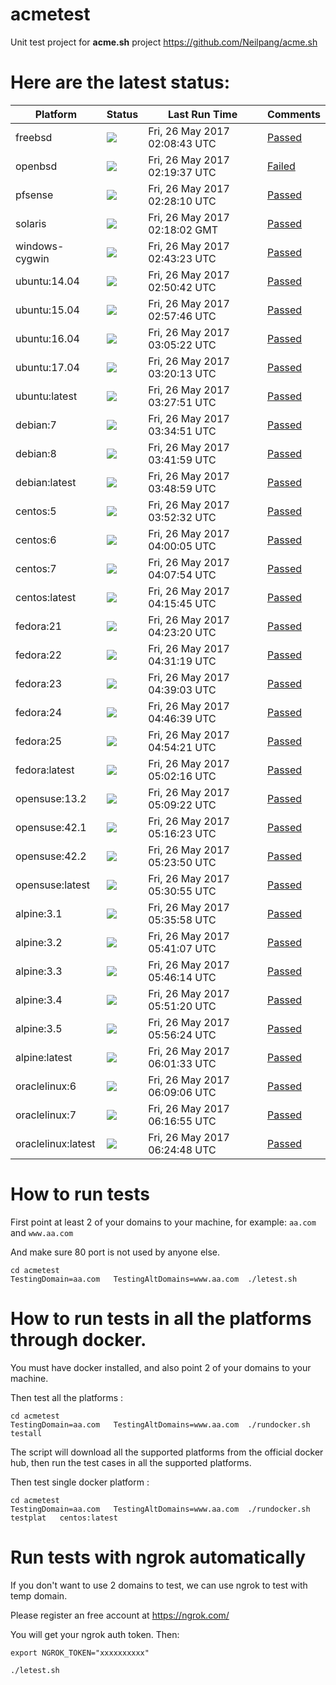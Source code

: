 # acmetest
Unit test project for **acme.sh** project https://github.com/Neilpang/acme.sh



# Here are the latest status:

| Platform | Status| Last Run Time| Comments|
-----------|-------|--------------|---------|
|freebsd| ![](https://cdn.rawgit.com/Neilpang/acmetest/master/status/freebsd.svg?1495764523)| Fri, 26 May 2017 02:08:43 UTC| [Passed](https://github.com/Neilpang/acmetest/blob/master/logs/freebsd.out) |
|openbsd| ![](https://cdn.rawgit.com/Neilpang/acmetest/master/status/openbsd.svg?1495765177)| Fri, 26 May 2017 02:19:37 UTC| [Failed](https://github.com/Neilpang/acmetest/blob/master/logs/openbsd.out) |
|pfsense| ![](https://cdn.rawgit.com/Neilpang/acmetest/master/status/pfsense.svg?1495765690)| Fri, 26 May 2017 02:28:10 UTC| [Passed](https://github.com/Neilpang/acmetest/blob/master/logs/pfsense.out) |
|solaris| ![](https://cdn.rawgit.com/Neilpang/acmetest/master/status/solaris.svg?1495765082)| Fri, 26 May 2017 02:18:02 GMT| [Passed](https://github.com/Neilpang/acmetest/blob/master/logs/solaris.out) |
|windows-cygwin| ![](https://cdn.rawgit.com/Neilpang/acmetest/master/status/windows-cygwin.svg?1495766603)| Fri, 26 May 2017 02:43:23 UTC| [Passed](https://github.com/Neilpang/acmetest/blob/master/logs/windows-cygwin.out) |
|ubuntu:14.04| ![](https://cdn.rawgit.com/Neilpang/acmetest/master/status/ubuntu-14.04.svg?1495767042)| Fri, 26 May 2017 02:50:42 UTC| [Passed](https://github.com/Neilpang/acmetest/blob/master/logs/ubuntu-14.04.out) |
|ubuntu:15.04| ![](https://cdn.rawgit.com/Neilpang/acmetest/master/status/ubuntu-15.04.svg?1495767466)| Fri, 26 May 2017 02:57:46 UTC| [Passed](https://github.com/Neilpang/acmetest/blob/master/logs/ubuntu-15.04.out) |
|ubuntu:16.04| ![](https://cdn.rawgit.com/Neilpang/acmetest/master/status/ubuntu-16.04.svg?1495767922)| Fri, 26 May 2017 03:05:22 UTC| [Passed](https://github.com/Neilpang/acmetest/blob/master/logs/ubuntu-16.04.out) |
|ubuntu:17.04| ![](https://cdn.rawgit.com/Neilpang/acmetest/master/status/ubuntu-17.04.svg?1495768813)| Fri, 26 May 2017 03:20:13 UTC| [Passed](https://github.com/Neilpang/acmetest/blob/master/logs/ubuntu-17.04.out) |
|ubuntu:latest| ![](https://cdn.rawgit.com/Neilpang/acmetest/master/status/ubuntu-latest.svg?1495769271)| Fri, 26 May 2017 03:27:51 UTC| [Passed](https://github.com/Neilpang/acmetest/blob/master/logs/ubuntu-latest.out) |
|debian:7| ![](https://cdn.rawgit.com/Neilpang/acmetest/master/status/debian-7.svg?1495769691)| Fri, 26 May 2017 03:34:51 UTC| [Passed](https://github.com/Neilpang/acmetest/blob/master/logs/debian-7.out) |
|debian:8| ![](https://cdn.rawgit.com/Neilpang/acmetest/master/status/debian-8.svg?1495770119)| Fri, 26 May 2017 03:41:59 UTC| [Passed](https://github.com/Neilpang/acmetest/blob/master/logs/debian-8.out) |
|debian:latest| ![](https://cdn.rawgit.com/Neilpang/acmetest/master/status/debian-latest.svg?1495770539)| Fri, 26 May 2017 03:48:59 UTC| [Passed](https://github.com/Neilpang/acmetest/blob/master/logs/debian-latest.out) |
|centos:5| ![](https://cdn.rawgit.com/Neilpang/acmetest/master/status/centos-5.svg?1495770752)| Fri, 26 May 2017 03:52:32 UTC| [Passed](https://github.com/Neilpang/acmetest/blob/master/logs/centos-5.out) |
|centos:6| ![](https://cdn.rawgit.com/Neilpang/acmetest/master/status/centos-6.svg?1495771205)| Fri, 26 May 2017 04:00:05 UTC| [Passed](https://github.com/Neilpang/acmetest/blob/master/logs/centos-6.out) |
|centos:7| ![](https://cdn.rawgit.com/Neilpang/acmetest/master/status/centos-7.svg?1495771674)| Fri, 26 May 2017 04:07:54 UTC| [Passed](https://github.com/Neilpang/acmetest/blob/master/logs/centos-7.out) |
|centos:latest| ![](https://cdn.rawgit.com/Neilpang/acmetest/master/status/centos-latest.svg?1495772145)| Fri, 26 May 2017 04:15:45 UTC| [Passed](https://github.com/Neilpang/acmetest/blob/master/logs/centos-latest.out) |
|fedora:21| ![](https://cdn.rawgit.com/Neilpang/acmetest/master/status/fedora-21.svg?1495772600)| Fri, 26 May 2017 04:23:20 UTC| [Passed](https://github.com/Neilpang/acmetest/blob/master/logs/fedora-21.out) |
|fedora:22| ![](https://cdn.rawgit.com/Neilpang/acmetest/master/status/fedora-22.svg?1495773079)| Fri, 26 May 2017 04:31:19 UTC| [Passed](https://github.com/Neilpang/acmetest/blob/master/logs/fedora-22.out) |
|fedora:23| ![](https://cdn.rawgit.com/Neilpang/acmetest/master/status/fedora-23.svg?1495773543)| Fri, 26 May 2017 04:39:03 UTC| [Passed](https://github.com/Neilpang/acmetest/blob/master/logs/fedora-23.out) |
|fedora:24| ![](https://cdn.rawgit.com/Neilpang/acmetest/master/status/fedora-24.svg?1495773999)| Fri, 26 May 2017 04:46:39 UTC| [Passed](https://github.com/Neilpang/acmetest/blob/master/logs/fedora-24.out) |
|fedora:25| ![](https://cdn.rawgit.com/Neilpang/acmetest/master/status/fedora-25.svg?1495774461)| Fri, 26 May 2017 04:54:21 UTC| [Passed](https://github.com/Neilpang/acmetest/blob/master/logs/fedora-25.out) |
|fedora:latest| ![](https://cdn.rawgit.com/Neilpang/acmetest/master/status/fedora-latest.svg?1495774936)| Fri, 26 May 2017 05:02:16 UTC| [Passed](https://github.com/Neilpang/acmetest/blob/master/logs/fedora-latest.out) |
|opensuse:13.2| ![](https://cdn.rawgit.com/Neilpang/acmetest/master/status/opensuse-13.2.svg?1495775362)| Fri, 26 May 2017 05:09:22 UTC| [Passed](https://github.com/Neilpang/acmetest/blob/master/logs/opensuse-13.2.out) |
|opensuse:42.1| ![](https://cdn.rawgit.com/Neilpang/acmetest/master/status/opensuse-42.1.svg?1495775783)| Fri, 26 May 2017 05:16:23 UTC| [Passed](https://github.com/Neilpang/acmetest/blob/master/logs/opensuse-42.1.out) |
|opensuse:42.2| ![](https://cdn.rawgit.com/Neilpang/acmetest/master/status/opensuse-42.2.svg?1495776230)| Fri, 26 May 2017 05:23:50 UTC| [Passed](https://github.com/Neilpang/acmetest/blob/master/logs/opensuse-42.2.out) |
|opensuse:latest| ![](https://cdn.rawgit.com/Neilpang/acmetest/master/status/opensuse-latest.svg?1495776655)| Fri, 26 May 2017 05:30:55 UTC| [Passed](https://github.com/Neilpang/acmetest/blob/master/logs/opensuse-latest.out) |
|alpine:3.1| ![](https://cdn.rawgit.com/Neilpang/acmetest/master/status/alpine-3.1.svg?1495776958)| Fri, 26 May 2017 05:35:58 UTC| [Passed](https://github.com/Neilpang/acmetest/blob/master/logs/alpine-3.1.out) |
|alpine:3.2| ![](https://cdn.rawgit.com/Neilpang/acmetest/master/status/alpine-3.2.svg?1495777267)| Fri, 26 May 2017 05:41:07 UTC| [Passed](https://github.com/Neilpang/acmetest/blob/master/logs/alpine-3.2.out) |
|alpine:3.3| ![](https://cdn.rawgit.com/Neilpang/acmetest/master/status/alpine-3.3.svg?1495777574)| Fri, 26 May 2017 05:46:14 UTC| [Passed](https://github.com/Neilpang/acmetest/blob/master/logs/alpine-3.3.out) |
|alpine:3.4| ![](https://cdn.rawgit.com/Neilpang/acmetest/master/status/alpine-3.4.svg?1495777880)| Fri, 26 May 2017 05:51:20 UTC| [Passed](https://github.com/Neilpang/acmetest/blob/master/logs/alpine-3.4.out) |
|alpine:3.5| ![](https://cdn.rawgit.com/Neilpang/acmetest/master/status/alpine-3.5.svg?1495778184)| Fri, 26 May 2017 05:56:24 UTC| [Passed](https://github.com/Neilpang/acmetest/blob/master/logs/alpine-3.5.out) |
|alpine:latest| ![](https://cdn.rawgit.com/Neilpang/acmetest/master/status/alpine-latest.svg?1495778493)| Fri, 26 May 2017 06:01:33 UTC| [Passed](https://github.com/Neilpang/acmetest/blob/master/logs/alpine-latest.out) |
|oraclelinux:6| ![](https://cdn.rawgit.com/Neilpang/acmetest/master/status/oraclelinux-6.svg?1495778946)| Fri, 26 May 2017 06:09:06 UTC| [Passed](https://github.com/Neilpang/acmetest/blob/master/logs/oraclelinux-6.out) |
|oraclelinux:7| ![](https://cdn.rawgit.com/Neilpang/acmetest/master/status/oraclelinux-7.svg?1495779415)| Fri, 26 May 2017 06:16:55 UTC| [Passed](https://github.com/Neilpang/acmetest/blob/master/logs/oraclelinux-7.out) |
|oraclelinux:latest| ![](https://cdn.rawgit.com/Neilpang/acmetest/master/status/oraclelinux-latest.svg?1495779888)| Fri, 26 May 2017 06:24:48 UTC| [Passed](https://github.com/Neilpang/acmetest/blob/master/logs/oraclelinux-latest.out) |

# How to run tests

First point at least 2 of your domains to your machine, 
for example: `aa.com` and `www.aa.com`

And make sure 80 port is not used by anyone else.

```
cd acmetest
TestingDomain=aa.com   TestingAltDomains=www.aa.com  ./letest.sh
```

# How to run tests in all the platforms through docker.

You must have docker installed, and also point 2 of your domains to your machine.

Then test all the platforms :

```
cd acmetest
TestingDomain=aa.com   TestingAltDomains=www.aa.com  ./rundocker.sh  testall
```

The script will download all the supported platforms from the official docker hub, then run the test cases in all the supported platforms.

Then test single docker platform :

```
cd acmetest
TestingDomain=aa.com   TestingAltDomains=www.aa.com  ./rundocker.sh  testplat   centos:latest
```

# Run tests with ngrok automatically

If you don't want to use 2 domains to test, we can use ngrok to test with temp domain.

Please register an free account at https://ngrok.com/

You will get your ngrok auth token.  Then:

```
export NGROK_TOKEN="xxxxxxxxxx"

./letest.sh

```








